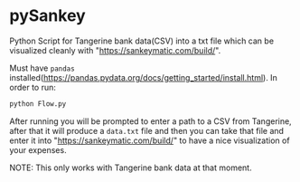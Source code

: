 # pySankey

Python Script for Tangerine bank data(CSV) into a txt file which can be visualized cleanly with "https://sankeymatic.com/build/".

Must have `pandas` installed(https://pandas.pydata.org/docs/getting_started/install.html). In order to run:

```python
python Flow.py
```

After running you will be prompted to enter a path to a CSV from Tangerine, after that it will produce a `data.txt` file and then you can take that file and enter it into "https://sankeymatic.com/build/" to have a nice visualization of your expenses.

NOTE: This only works with Tangerine bank data at that moment.
